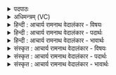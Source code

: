 <details><summary>पदपाठः</summary>

य꣣ज्ञः꣢। इ꣡न्द्र꣢꣯म्। अ꣣वर्धयत्। य꣢त्। भू꣡मि꣢꣯म्। व्य꣡व꣢꣯र्तयत्। वि। अ꣡व꣢꣯र्तयत्। च꣣क्राणः꣢। ओ꣣पश꣢म्। ओ꣣प। श꣢म्। दि꣣वि꣢। १६३९।
</details>

<details><summary>अधिमन्त्रम् (VC)</summary>

- इन्द्रः
- गोषूक्त्यश्वसूक्तिनौ काण्वायनौ
- गायत्री
- षड्जः
</details>

<details><summary>हिन्दी : आचार्य रामनाथ वेदालंकार - विषयः</summary>

प्रथम ऋचा की व्याख्या पूर्वार्चिक में १२१ क्रमाङ्क पर परमात्मा के विषय में की गयी थी। यहाँ जीवात्मा का विषय कहते हैं।
</details>

<details><summary>हिन्दी : आचार्य रामनाथ वेदालंकार - पदार्थः</summary>

पदार्थान्वयभाषाः -  (यज्ञः)परमात्मा की सङ्गति करना रूप यज्ञ(इन्द्रम्)जीवात्मा को(अवर्धयत्)बढ़ाता है,शक्तिशाली बनाता है, (यत्)क्योंकि,वह जीवात्मा(दिवि)तेजस्वी परमात्मा में(ओपशम्)निवास(चक्राणः)करता हुआ(भूमिम्)पार्थिव शरीर को(व्यवर्तयत्)भली-भाँति चलाता है ॥१॥
</details>

<details><summary>हिन्दी : आचार्य रामनाथ वेदालंकार - भावार्थः</summary>

भावार्थभाषाः -  परमात्मा के पास से ही बल प्राप्त करके जीवात्मा शरीररूप राज्य के मस्तिष्क-संस्थान,रक्त-संस्थान,पाचन-संस्थान,श्वास-संस्थान,ज्ञानेन्द्रियों,कर्मेन्द्रियों सबका भली-भाँति सञ्चालन करने में समर्थ होता है। इसलिए उसे चाहिए कि परमात्मा को कभी न भूले ॥१॥
</details>

<details><summary>संस्कृत : आचार्य रामनाथ वेदालंकार - विषयः</summary>

तत्र प्रथमा ऋक् पूर्वार्चिके १२१ क्रमाङ्के परमात्मविषये व्याख्याता। अत्र जीवात्मविषय उच्यते।
</details>

<details><summary>संस्कृत : आचार्य रामनाथ वेदालंकार - पदार्थः</summary>

पदार्थान्वयभाषाः -  (यज्ञः)परमात्संगमरूपो यागः(इन्द्रम्)जीवात्मानम्(अवर्धयत्)वर्धयति,शक्तिमन्तं करोति, (यत्)यस्मात् सः(दिवि)द्योतनात्मके परमात्मनि(ओपशम्)निवासम्(चक्राणः)कुर्वाणः(भूमिम्)भूम्युपलक्षितां पार्थिवां तनूम्(व्यवर्तयत्)विवर्तयति,सम्यक् सञ्चालयति ॥१॥
</details>

<details><summary>संस्कृत : आचार्य रामनाथ वेदालंकार - भावार्थः</summary>

भावार्थभाषाः -  परमात्मनः सकाशादेव बलं प्राप्य जीवात्मा देहराज्यस्य मस्तिष्कसंस्थानं रक्तसंस्थानं पाचनसंस्थानं श्वाससंस्थानं ज्ञानेन्द्रियाणि कर्मेन्द्रियाणि सर्वमपि सम्यक् सञ्चालयितुं क्षमते,अतः स तेन कदापि न विस्मरणीयः ॥१॥
</details>